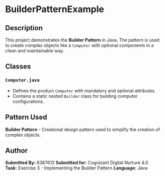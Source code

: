 # BuilderPatternExample

## Description
This project demonstrates the **Builder Pattern** in Java. The pattern is used to create complex objects like a `Computer` with optional components in a clean and maintainable way.

## Classes

### `Computer.java`
- Defines the product `Computer` with mandatory and optional attributes.
- Contains a static nested `Builder` class for building computer configurations.

## Pattern Used

**Builder Pattern** - Creational design pattern used to simplify the creation of complex objects.

## Author

**Submitted By:** 6387612
**Submitted for:** Cognizant Digital Nurture 4.0  
**Task:** Exercise 3 - Implementing the Builder Pattern 
**Language:** Java